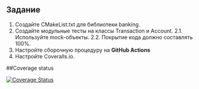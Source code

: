 ## Задание
1. Создайте CMakeList.txt для библиотеки banking.
2. Создайте модульные тесты на классы Transaction и Account.
2.1. Используйте mock-объекты.
2.2. Покрытие кода должно составлять 100%.
3. Настройте сборочную процедуру на **GitHub Actions**
4. Настройте Coveralls.io.

##Coverage status

[![Coverage Status](https://coveralls.io/repos/github/NikAvto/lab05/badge.svg)](https://coveralls.io/github/NikAvto/lab05?branch=master)
